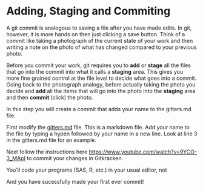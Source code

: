 # Adding, Staging and Commiting

A git commit is analogous to saving a file after you have made edits. In git, however, it is more hands on then just clicking a save button. Think of a commit like taking a photograph of the current state of your work and then writing a note on the photo of what has changed compared to your previous photo.

Before you commit your work, git requires you to **add** or **stage** all the files that go into the commit into what it calls a **staging** area. This gives you more fine grained control at the file level to decide what goes into a commit. Going back to the photograph analogy, before actually taking the photo you decide and **add** all the items that will go into the photo into the **staging** area and then **commit** (click) the photo.

In this step you will create a commit that adds your name to the gitters.md file.

First modify the [gitters.md](gitters.md) file. This is a markdown file. Add your name to the file by typing a hypen followed by your name in a new line. Look at line 3 in the gitters.md file for an example.

Next follow the instructions here https://www.youtube.com/watch?v=9YCO-3_MApI to commit your changes in Gitkracken.

You'll code your programs (SAS, R, etc.) in your usual editor, not 

And you have sucessfully made your first ever commit!
